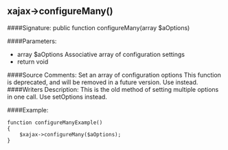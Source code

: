## xajax->configureMany()

####Signature: public function configureMany(array $aOptions)

####Parameters:
* array $aOptions Associative array of configuration settings
* return void

####Source Comments:
Set an array of configuration options
This function is deprecated, and will be removed in a future version. Use <setOptions> instead.
####Writers Description:
This is the old method of setting multiple options in one call. Use setOptions instead.

####Example:
```
function configureManyExample()
{
	$xajax->configureMany($aOptions);
}
```
